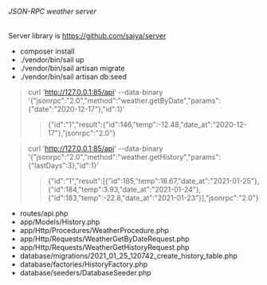 ###### JSON-RPC weather server

Server library is https://github.com/sajya/server

* composer install
* ./vendor/bin/sail up
* ./vendor/bin/sail artisan migrate
* ./vendor/bin/sail artisan db:seed

> curl 'http://127.0.0.1:85/api' --data-binary '{"jsonrpc":"2.0","method":"weather.getByDate","params":{"date":"2020-12-17"},"id":1}'
>>{"id":"1","result":{"id":146,"temp":-12.48,"date_at":"2020-12-17"},"jsonrpc":"2.0"}

> curl 'http://127.0.0.1:85/api' --data-binary '{"jsonrpc":"2.0","method":"weather.getHistory","params":{"lastDays":3},"id":1}'
>> {"id":"1","result":[{"id":185,"temp":18.67,"date_at":"2021-01-25"},{"id":184,"temp":3.93,"date_at":"2021-01-24"},{"id":183,"temp":-22.8,"date_at":"2021-01-23"}],"jsonrpc":"2.0"}

* routes/api.php
* app/Models/History.php
* app/Http/Procedures/WeatherProcedure.php 
* app/Http/Requests/WeatherGetByDateRequest.php
* app/Http/Requests/WeatherGetHistoryRequest.php
* database/migrations/2021_01_25_120742_create_history_table.php
* database/factories/HistoryFactory.php
* database/seeders/DatabaseSeeder.php

